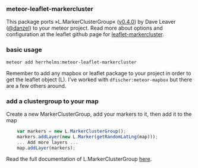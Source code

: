 ### meteor-leaflet-markercluster

This package ports »L.MarkerClusterGroup« ([v0.4.0](https://github.com/Leaflet/Leaflet.markercluster/releases/tag/v0.4.0)) by Dave Leaver ([@danzel](https://github.com/danzel)) to your meteor project.
Read more about options and configuration at the leaflet github page for [leaflet-markercluster](https://github.com/Leaflet/Leaflet.markercluster). 

### basic usage

`meteor add herrhelms:meteor-leaflet-markercluster`

Remember to add any mapbox or leaflet package to your project in order to get the leaflet object (L). 
I've worked with `dfischer:meteor-mapbox` but there are a few others around.

### add a clustergroup to your map

Create a new MarkerClusterGroup, add your markers to it, then add it to the map

```js
    var markers = new L.MarkerClusterGroup();
    markers.addLayer(new L.Marker(getRandomLatLng(map)));
    ... Add more layers ...
    map.addLayer(markers);
```

Read the full documentation of L.MarkerClusterGroup [here](https://github.com/Leaflet/Leaflet.markercluster).
